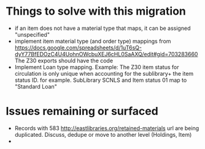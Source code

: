 # Things to solve with this migration
*  if an item does not have a material type that maps, it can be assigned "unspecified"
*  implement item material type (and order type) mappings from https://docs.google.com/spreadsheets/d/1uT6sQ-dyY77BfEDOzC4U4UohnOWcbuXEJ6cHL0SaAXQ/edit#gid=703283660
The Z30 exports should have the code
* Implement Loan type mapping. Example: The Z30 item status for circulation is only unique when accounting for the sublibrary+ the item status ID.  for example.
SubLibrary SCNLS and Item status 01 map to "Standard Loan"
# Issues remaining or surfaced 
* Records with 583 http://eastlibraries.org/retained-materials url are being duplicated. Discuss, dedupe or move to another level (Holdings, Item)
* 
